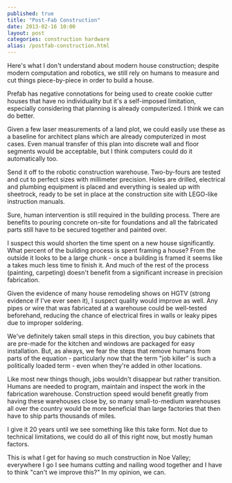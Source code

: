 ```yaml
---
published: true
title: "Post-Fab Construction"
date: 2013-02-16 10:00
layout: post
categories: construction hardware
alias: /postfab-construction.html
---
```

Here's what I don't understand about modern house construction; despite modern computation and robotics, we still rely on humans to measure and cut things piece-by-piece in order to build a house.

Prefab has negative connotations for being used to create cookie cutter houses that have no individuality but it's a self-imposed  limitation, especially considering that planning is already computerized. I think we can do better.

Given a few laser measurements of a land plot, we could easily use these as a baseline for architect plans which are already computerized in most cases. Even manual transfer of this plan into discrete wall and floor segments would be acceptable, but I think computers could do it automatically too.

Send it off to the robotic construction warehouse. Two-by-fours are tested and cut to perfect sizes with millimeter precision. Holes are drilled, electrical and plumbing equipment is placed and everything is sealed up with sheetrock, ready to be set in place at the construction site with LEGO-like instruction manuals.

Sure, human intervention is still required in the building process. There are benefits to pouring concrete on-site for foundations and all the fabricated parts still have to be secured together and painted over.

I suspect this would shorten the time spent on a new house significantly. What percent of the building process is spent framing a house? From the outside it looks to be a large chunk - once a building is framed it seems like a takes much less time to finish it. And much of the rest of the process (painting, carpeting) doesn't benefit from a significant increase in precision fabrication.

Given the evidence of many house remodeling shows on HGTV (strong evidence if I've ever seen it), I suspect quality would improve as well. Any pipes or wire that was fabricated at a warehouse could be well-tested beforehand, reducing the chance of electrical fires in walls or leaky pipes due to improper soldering.

We've definitely taken small steps in this direction, you buy cabinets that are pre-made for the kitchen and windows are packaged for easy installation. But, as always, we fear the steps that remove humans from parts of the equation - particularly now that the term "job killer" is such a politically loaded term - even when they're added in other locations.

Like most new things though, jobs wouldn't disappear but rather transition. Humans are needed to program, maintain and inspect the work in the fabrication warehouse. Construction speed would benefit greatly from having these warehouses close by, so many small-to-medium warehouses all over the country would be more beneficial than large factories that then have to ship parts thousands of miles.

I give it 20 years until we see something like this take form. Not due to technical limitations, we could do all of this right now, but mostly human factors.

This is what I get for having so much construction in Noe Valley; everywhere I go I see humans cutting and nailing wood together and I have to think "can't we improve this?" In my opinion, we can.